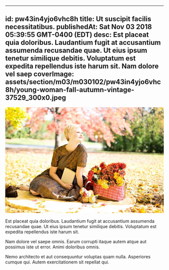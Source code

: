 
---
id: pw43in4yjo6vhc8h
title: Ut suscipit facilis necessitatibus.
publishedAt: Sat Nov 03 2018 05:39:55 GMT-0400 (EDT)
desc: Est placeat quia doloribus. Laudantium fugit at accusantium assumenda recusandae quae. Ut eius ipsum tenetur similique debitis. Voluptatum est expedita repellendus iste harum sit. Nam dolore vel saep
coverImage: assets/section/m03/m030102/pw43in4yjo6vhc8h/young-woman-fall-autumn-vintage-37529_300x0.jpeg
---

![image from pexels.com](assets/section/m03/m030102/pw43in4yjo6vhc8h/young-woman-fall-autumn-vintage-37529.jpeg)

Est placeat quia doloribus. Laudantium fugit at accusantium assumenda recusandae quae. Ut eius ipsum tenetur similique debitis. Voluptatum est expedita repellendus iste harum sit.
 
Nam dolore vel saepe omnis. Earum corrupti itaque autem atque aut possimus iste ut error. Animi doloribus omnis.
 
Nemo architecto et aut consequuntur voluptas quam nulla. Asperiores cumque qui. Autem exercitationem sit repellat qui.

